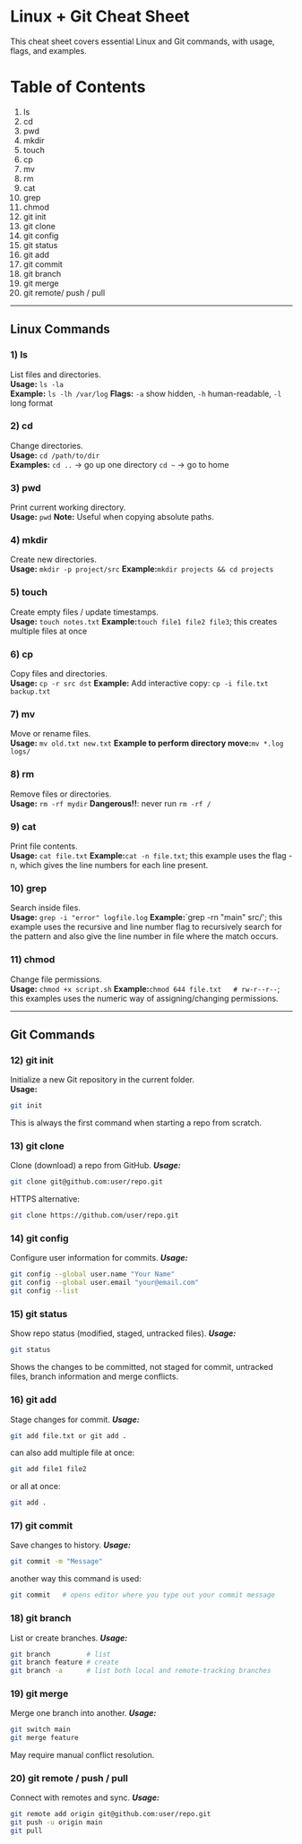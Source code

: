 # Linux + Git Cheat Sheet

This cheat sheet covers essential Linux and Git commands, with usage, flags, and examples.  

# Table of Contents
1. ls
2. cd
3. pwd
4. mkdir
5. touch
6. cp
7. mv
8. rm
9. cat
10. grep
11. chmod
12. git init
13. git clone
14. git config
15. git status
16. git add
17. git commit
18. git branch
19. git merge
20. git remote/ push / pull

---

## Linux Commands

### 1) ls
List files and directories.  
**Usage:** `ls -la`  
**Example:** `ls -lh /var/log`
**Flags:** `-a` show hidden, `-h` human-readable, `-l` long format

### 2) cd
Change directories.  
**Usage:** `cd /path/to/dir`  
**Examples:**
`cd ..` → go up one directory
`cd ~` → go to home

### 3) pwd
Print current working directory.  
**Usage:** `pwd`
**Note:** Useful when copying absolute paths.

### 4) mkdir
Create new directories.  
**Usage:** `mkdir -p project/src`
**Example:**`mkdir projects && cd projects`


### 5) touch
Create empty files / update timestamps.  
**Usage:** `touch notes.txt`
**Example:**`touch file1 file2 file3`; this creates multiple files at once

### 6) cp
Copy files and directories.  
**Usage:** `cp -r src dst`
**Example:**
Add interactive copy: `cp -i file.txt backup.txt`

### 7) mv
Move or rename files.  
**Usage:** `mv old.txt new.txt`
**Example to perform directory move:**`mv *.log logs/`

### 8) rm
Remove files or directories.  
**Usage:** `rm -rf mydir`
**Dangerous!!**: never run `rm -rf /`

### 9) cat
Print file contents.  
**Usage:** `cat file.txt`
**Example:**`cat -n file.txt`; this example uses the flag -n, which gives the line numbers for each line present.

### 10) grep
Search inside files.  
**Usage:** `grep -i "error" logfile.log`
**Example:**`grep -rn "main" src/'; this example uses the recursive and line number flag to recursively search for the pattern and also give the line number in file where the match occurs. 

### 11) chmod
Change file permissions.  
**Usage:** `chmod +x script.sh`
**Example:**`chmod 644 file.txt   # rw-r--r--`; this examples uses the numeric way of assigning/changing permissions.
 
---

## Git Commands

### 12) git init
Initialize a new Git repository in the current folder.  
**Usage:**  
```bash
git init
```
This is always the first command when starting a repo from scratch.

### 13) git clone
Clone (download) a repo from GitHub.
***Usage:***
```bash
git clone git@github.com:user/repo.git
```
HTTPS alternative:
```bash
git clone https://github.com/user/repo.git
```

### 14) git config
Configure user information for commits.
***Usage:***
```bash
git config --global user.name "Your Name"
git config --global user.email "your@email.com"
git config --list
```

### 15) git status
Show repo status (modified, staged, untracked files).
***Usage:***
```bash
git status
```
Shows the changes to be committed, not staged for commit, untracked files, branch information and merge conflicts.

### 16) git add
Stage changes for commit.
***Usage:***
```bash
git add file.txt or git add .
```
can also add multiple file at once:
```bash
git add file1 file2
```
or all at once:
```bash
git add .
```

### 17) git commit
Save changes to history.
***Usage:***
```bash
git commit -m "Message"
```
another way this command is used:
```bash
git commit   # opens editor where you type out your commit message
```

### 18) git branch
List or create branches.
***Usage:***
```bash
git branch         # list
git branch feature # create
git branch -a      # list both local and remote-tracking branches
```

### 19) git merge
Merge one branch into another.
***Usage:***
```bash
git switch main
git merge feature
```
May require manual conflict resolution.

### 20) git remote / push / pull
Connect with remotes and sync.
***Usage:***
```bash
git remote add origin git@github.com:user/repo.git
git push -u origin main
git pull
```
